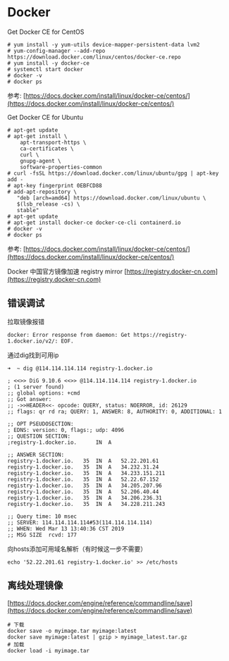 # Docker

Get Docker CE for CentOS
```
# yum install -y yum-utils device-mapper-persistent-data lvm2
# yum-config-manager --add-repo https://download.docker.com/linux/centos/docker-ce.repo
# yum install -y docker-ce
# systemctl start docker
# docker -v
# docker ps
```
参考: [https://docs.docker.com/install/linux/docker-ce/centos/](https://docs.docker.com/install/linux/docker-ce/centos/)

Get Docker CE for Ubuntu
```
# apt-get update
# apt-get install \
    apt-transport-https \
    ca-certificates \
    curl \
    gnupg-agent \
    software-properties-common
# curl -fsSL https://download.docker.com/linux/ubuntu/gpg | apt-key add -
# apt-key fingerprint 0EBFCD88
# add-apt-repository \
   "deb [arch=amd64] https://download.docker.com/linux/ubuntu \
   $(lsb_release -cs) \
   stable"
# apt-get update
# apt-get install docker-ce docker-ce-cli containerd.io
# docker -v
# docker ps
```
参考: [https://docs.docker.com/install/linux/docker-ce/centos/](https://docs.docker.com/install/linux/docker-ce/centos/)


Docker 中国官方镜像加速 registry mirror [https://registry.docker-cn.com](https://registry.docker-cn.com)


## 错误调试

拉取镜像报错
```
docker: Error response from daemon: Get https://registry-1.docker.io/v2/: EOF.
```

通过dig找到可用ip
```
➜  ~ dig @114.114.114.114 registry-1.docker.io

; <<>> DiG 9.10.6 <<>> @114.114.114.114 registry-1.docker.io
; (1 server found)
;; global options: +cmd
;; Got answer:
;; ->>HEADER<<- opcode: QUERY, status: NOERROR, id: 26129
;; flags: qr rd ra; QUERY: 1, ANSWER: 8, AUTHORITY: 0, ADDITIONAL: 1

;; OPT PSEUDOSECTION:
; EDNS: version: 0, flags:; udp: 4096
;; QUESTION SECTION:
;registry-1.docker.io.		IN	A

;; ANSWER SECTION:
registry-1.docker.io.	35	IN	A	52.22.201.61
registry-1.docker.io.	35	IN	A	34.232.31.24
registry-1.docker.io.	35	IN	A	34.233.151.211
registry-1.docker.io.	35	IN	A	52.22.67.152
registry-1.docker.io.	35	IN	A	34.205.207.96
registry-1.docker.io.	35	IN	A	52.206.40.44
registry-1.docker.io.	35	IN	A	34.206.236.31
registry-1.docker.io.	35	IN	A	34.228.211.243

;; Query time: 10 msec
;; SERVER: 114.114.114.114#53(114.114.114.114)
;; WHEN: Wed Mar 13 13:40:36 CST 2019
;; MSG SIZE  rcvd: 177
```

向hosts添加可用域名解析（有时候这一步不需要）
```
echo '52.22.201.61 registry-1.docker.io' >> /etc/hosts
```

## 离线处理镜像

[https://docs.docker.com/engine/reference/commandline/save](https://docs.docker.com/engine/reference/commandline/save)

```
# 下载
docker save -o myimage.tar myimage:latest
docker save myimage:latest | gzip > myimage_latest.tar.gz
# 加载
docker load -i myimage.tar
```
